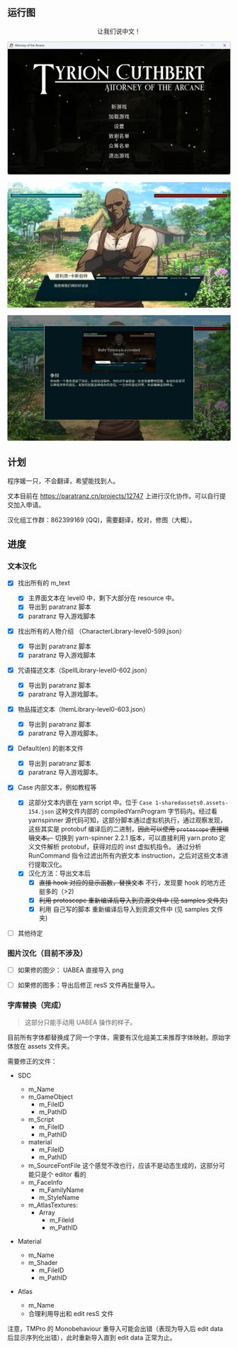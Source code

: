 ## 运行图

<center><bold>让我们说中文！</bold></center>

![运行图](docs/title.png)

![中文测试](docs/first_scene.png)

![教程](./docs/tutorial.png)



## 计划

程序媛一只，不会翻译，希望能找到人。

文本目前在 https://paratranz.cn/projects/12747 上进行汉化协作。可以自行提交加入申请。

汉化组工作群：862399169 (QQ)，需要翻译，校对，修图（大概）。



## 进度


### 文本汉化

- [x] 找出所有的 m_text
  - [x] 主界面文本在 level0 中，剩下大部分在 resource 中。
  - [x] 导出到 paratranz 脚本
  - [x] paratranz 导入游戏脚本
- [x] 找出所有的人物介绍 （CharacterLibrary-level0-599.json）
  - [x] 导出到 paratranz 脚本
  - [x] paratranz 导入游戏脚本
- [x] 咒语描述文本（SpellLibrary-level0-602.json）
  - [x] 导出到 paratranz 脚本
  - [x] paratranz 导入游戏脚本。
- [x] 物品描述文本（ItemLibrary-level0-603.json）
  - [x] 导出到 paratranz 脚本
  - [x] paratranz 导入游戏脚本。
- [x] Default(en) 的剧本文件
  - [x] 导出到 paratranz 脚本
  - [x] paratranz 导入游戏脚本。
- [x] Case 内部文本，例如教程等
  - [x] 这部分文本内嵌在 yarn script 中。位于 `Case 1-sharedassets0.assets-154.json` 这种文件内部的 compiledYarnProgram 字节码内。经过看 yarnspinner 源代码可知，这部分脚本通过虚拟机执行，通过观察发现，这些其实是 protobuf 编译后的二进制，<del>因此可以使用 `protoscope` 直接编辑文本。</del>
      切换到 yarn-spinner 2.2.1 版本，可以直接利用 yarn.proto 定义文件解析 protobuf，获得对应的 inst 虚拟机指令。
      通过分析 RunCommand 指令过滤出所有内嵌文本 instruction，之后对这些文本进行提取汉化。
  - [x] 汉化方法：导出文本后
    - [x] <del>直接 hook 对应的显示函数，替换文本</del> 不行，发现要 hook 的地方还挺多的（>2)
    - [x] <del>利用 protoscope 重新编译后导入到资源文件中 (见 samples 文件夹)</del>
    - [x] 利用 自己写的脚本 重新编译后导入到资源文件中 (见 samples 文件夹)
- [ ] 其他待定


### 图片汉化（目前不涉及）

- [ ] 如果修的图少： UABEA 直接导入 png

- [ ] 如果修的图多：导出后修正 resS 文件再批量导入。




### 字库替换（完成）

>  这部分只能手动用 UABEA 操作的样子。

目前所有字体都替换成了同一个字体，需要有汉化组美工来推荐字体映射。原始字体放在 assets 文件夹。



需要修正的文件：

- SDC
  - m_Name
  - m_GameObject
    - m_FileID
    - m_PathID
  - m_Script
    - m_FileID
    - m_PathID
  - material
    - m_FileID
    - m_PathID
  - m_SourceFontFile 这个感觉不改也行，应该不是动态生成的，这部分可能只是个 editor 看的
  - m_FaceInfo
    - m_FamilyName
    - m_StyleName
  - m_AtlasTextures:
    - Array
      - m_FileId
      - m_PathID

- Material
  - m_Name
  - m_Shader
    - m_FileID
    - m_PathID
- Atlas
  - m_Name
  - 合理利用导出和 edit resS 文件

注意，TMPro 的 Monobehaviour 重导入可能会出错（表现为导入后 edit data 后显示序列化出错），此时重新导入直到 edit data 正常为止。
